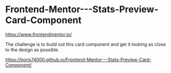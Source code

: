 # Frontend-Mentor---Stats-Preview-Card-Component
https://www.frontendmentor.io/

The challenge is to build out this card component and get it looking as close to the design as possible.

https://boris74000.github.io/Frontend-Mentor---Stats-Preview-Card-Component/
